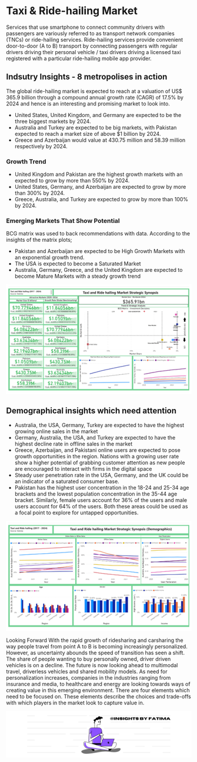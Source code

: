 # Taxi & Ride-hailing Market
Services that use smartphone to connect community drivers with passengers are variously referred to as transport network companies (TNCs) or ride-hailing services. Ride-hailing services provide convenient door-to-door (A to B) transport by connecting passengers with regular drivers driving their personal vehicle / taxi drivers driving a licensed taxi registered with a particular ride-hailing mobile app provider.
## Indsutry Insights - 8 metropolises in action
The global ride-hailing market is expected to reach at a valuation of US$ 365.9 billion through a compound annual growth rate (CAGR) of 17.5% by 2024 and hence is an interesting and promising market to look into.
- United States, United Kingdom, and Germany are expected to be the three biggest markets by 2024.
- Australia and Turkey are expected to be big markets, with Pakistan expected to reach a market size of above $1 billion by 2024.
- Greece and Azerbaijan would value at 430.75 million and 58.39 million respectively by 2024.
### Growth Trend
- United Kingdom and Pakistan are the highest growth markets with an expected to grow by more than 550% by 2024.
- United States, Germany, and Azerbaijan are expected to grow by more than 300% by 2024.
- Greece, Australia, and Turkey are expected to grow by more than 100% by 2024.
### Emerging Markets That Show Potential
BCG matrix was used to back recommendations with data. According to the insights of the matrix plots;
- Pakistan and Azerbaijan are expected to be High Growth Markets with an exponential growth trend.
- The USA is  expected to become a Saturated Market
- Australia, Germany, Greece, and the United Kingdom are expected to become Mature Markets with a steady growth trend

![](viz/overview.png)

## Demographical insights which need attention
- Australia, the USA, Germany, Turkey are expected to have the highest growing online sales in the market
- Germany, Australia, the USA, and Turkey are expected to have the highest decline rate in offline sales in the market
- Greece, Azerbaijan, and Pakistani online users are expected to pose growth opportunities in the region. Nations with a growing user rate show a higher potential of grabbing customer attention as new people are encouraged to interact with firms in the digital space
- Steady user penetration rate in the USA, Germany, and the UK could be an indicator of a saturated consumer base.
- Pakistan has the highest user concentration in the 18-24 and 25-34 age brackets and the lowest population concentration in the 35-44 age bracket. Similarly, female users account for 36% of the users and male users account for 64% of the users. Both these areas could be used as a focal point to explore for untapped opportunities.

![](viz/demographics.png)

Looking Forward
With the rapid growth of ridesharing and carsharing the way people travel from point A to B is becoming increasingly personalized. However, as uncertainty abounds the speed of transition has seen a shift. The share of people wanting to buy personally owned, driver driven vehicles is on a decline. The future is now looking ahead to multimodal travel, driverless vehicles and shared mobility models. As need for personalization increases, companies in the industries ranging from insurance and media, to healthcare and energy are looking towards ways of creating value in this emerging environment. There are four elements which need to be focused on. These elements describe the choices and trade-offs with which players in the market look to capture value in.

![](viz/mybanner.png)
